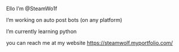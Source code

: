Ello I’m @SteamWo1f

I’m working on auto post bots (on any platform) 

I’m currently learning python 

you can reach me at my website https://steamwolf.myportfolio.com/
